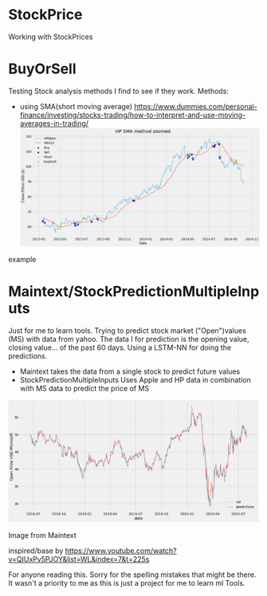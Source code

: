 # StockPrice
Working with StockPrices

# BuyOrSell
Testing Stock analysis methods I find to see if they work.
Methods:
- using SMA(short moving average) https://www.dummies.com/personal-finance/investing/stocks-trading/how-to-interpret-and-use-moving-averages-in-trading/
![GitHub Logo](/Images/BuyOrSellMethod1Screen.PNG)

example


# Maintext/StockPredictionMultipleInputs
Just for me to learn tools. Trying to predict stock market ("Open")values (MS) with data from yahoo. The data I for prediction is the opening value, closing value... of the past 60 days. Using a LSTM-NN for doing the predictions.
- Maintext takes the data from a single stock to predict future values
- StockPredictionMultipleInputs Uses Apple and HP data in combination with MS data to predict the price of MS

![GitHub Logo](/Images/PredCompare.png)

Image from Maintext

inspired/base by https://www.youtube.com/watch?v=QIUxPv5PJOY&list=WL&index=7&t=225s

For anyone reading this. Sorry for the spelling mistakes that might be there. It wasn't a priority to me as this is just a project for me to learn ml Tools.
